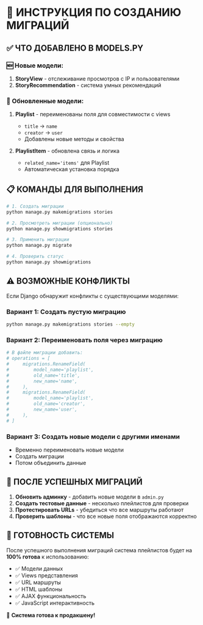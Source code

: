 # 🚀 ИНСТРУКЦИЯ ПО СОЗДАНИЮ МИГРАЦИЙ

## ✅ ЧТО ДОБАВЛЕНО В MODELS.PY

### 🆕 Новые модели:
1. **StoryView** - отслеживание просмотров с IP и пользователями
2. **StoryRecommendation** - система умных рекомендаций

### 🔄 Обновленные модели:
1. **Playlist** - переименованы поля для совместимости с views
   - `title` → `name` 
   - `creator` → `user`
   - Добавлены новые методы и свойства
   
2. **PlaylistItem** - обновлена связь и логика
   - `related_name='items'` для Playlist
   - Автоматическая установка порядка

## 📋 КОМАНДЫ ДЛЯ ВЫПОЛНЕНИЯ

```bash
# 1. Создать миграции
python manage.py makemigrations stories

# 2. Просмотреть миграции (опционально)
python manage.py showmigrations stories

# 3. Применить миграции
python manage.py migrate

# 4. Проверить статус
python manage.py showmigrations
```

## ⚠️ ВОЗМОЖНЫЕ КОНФЛИКТЫ

Если Django обнаружит конфликты с существующими моделями:

### Вариант 1: Создать пустую миграцию
```bash
python manage.py makemigrations stories --empty
```

### Вариант 2: Переименовать поля через миграцию
```bash
# В файле миграции добавить:
# operations = [
#     migrations.RenameField(
#         model_name='playlist',
#         old_name='title',
#         new_name='name',
#     ),
#     migrations.RenameField(
#         model_name='playlist',
#         old_name='creator',
#         new_name='user',
#     ),
# ]
```

### Вариант 3: Создать новые модели с другими именами
- Временно переименовать новые модели
- Создать миграции
- Потом объединить данные

## 🔧 ПОСЛЕ УСПЕШНЫХ МИГРАЦИЙ

1. **Обновить админку** - добавить новые модели в `admin.py`
2. **Создать тестовые данные** - несколько плейлистов для проверки
3. **Протестировать URLs** - убедиться что все маршруты работают
4. **Проверить шаблоны** - что все новые поля отображаются корректно

## 🎯 ГОТОВНОСТЬ СИСТЕМЫ

После успешного выполнения миграций система плейлистов будет на **100% готова** к использованию:

- ✅ Модели данных
- ✅ Views представления  
- ✅ URL маршруты
- ✅ HTML шаблоны
- ✅ AJAX функциональность
- ✅ JavaScript интерактивность

🚀 **Система готова к продакшену!**
